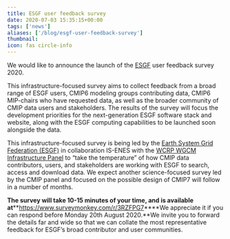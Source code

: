```yaml
---
title: ESGF user feedback survey
date: 2020-07-03 15:35:15+00:00
tags: ['news']
aliases: ['/blog/esgf-user-feedback-survey']
thumbnail: 
icon: fas circle-info
---
```


We would like to announce the launch of the [ESGF](https://esgf-node.llnl.gov/projects/esgf-llnl/) user feedback survey 2020.  
  
This infrastructure-focused survey aims to collect feedback from a broad range of ESGF users, CMIP6 modeling groups contributing data, CMIP6 MIP-chairs who have requested data, as well as the broader community of CMIP data users and stakeholders. The results of the survey will focus the development priorities for the next-generation ESGF software stack and website, along with the ESGF computing capabilities to be launched soon alongside the data.  
  
This infrastructure-focused survey is being led by the [Earth System Grid Federation (ESGF)](https://esgf.llnl.gov/) in collaboration IS-ENES with the [WCRP WGCM Infrastructure Panel](https://www.wcrp-climate.org/wgcm-cmip/wip) to “take the temperature” of how CMIP data contributors, users, and stakeholders are working with ESGF to search, access and download data. We expect another science-focused survey led by the CMIP panel and focused on the possible design of CMIP7 will follow in a number of months.  
  
**The survey will take 10-15 minutes of your time, and is available at****<https://www.surveymonkey.com/r/3RZFPG7>****We appreciate it if you can respond before Monday 20th August 2020.**We invite you to forward the details far and wide so that we can collate the most representative feedback for ESGF’s broad contributor and user communities.


